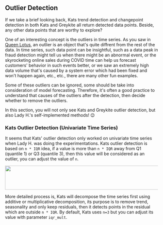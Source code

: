 ## Outlier Detection

If we take a brief looking back, Kats trend detection and changepoint detection in both Kats and Greykite all return detected data points. Beside, any other data points that are worthy to explore?

One of an interesting concept is the outliers in time series. As you saw in [Queen Lotus][1], an outlier is an object that's quite diffrent from the rest of the data. In time series, such data point can be insightful, such as a data peak in fraud detection might tell us when there might be an abnormal event, or the skyrocketing online sales during COVID time can help us forecast customers' behavior in such events better, or we saw an extremely high data volume that's caused by a system error which had been fixed and won't happen again, etc., etc., there are many other fun examples.

Some of these outliers can be ignored, some should be take into consideration of model forecasting. Therefore, it's often a good practice to understand that causes of the outliers after the detection, then decide whether to remove the outliers.

In this section, you will not only see Kats and Greykite outlier detection, but also Lady H.'s self-implemented methods! 😉

### Kats Outlier Detection (Univariate Time Series)

It seems that Kats' outlier detection only worked on univariate time series when Lady H. was doing the experimentations. Kats outlier detection is based on `n * IQR` idea, if a value is more than `n * IQR` away from Q1 (quantile 1) or Q3 (quantile 3), then this value will be considered as an outlier, you can adjust the value of `n`.

<p align="left">
<img src="https://github.com/lady-h-world/My_Garden/blob/main/images/Garden_Totem_images/notes/iqr.png" width="766" height="79" />
</p>

More detailed process is, Kats will decompose the time series first using additive or multiplicative decomposition, its purpose is to remove trend, seasonality and only keep residuals, then it detects points in the residual which are outside `n * IQR`. By default, Kats uses `n=3` but you can adjust its value with parameter `iqr_mult`.









[1]:https://github.com/lady-h-world/My_Garden/blob/main/reading_pages/the_queen.md
[2]:https://github.com/facebookresearch/Kats/issues/194#event-6385149398
